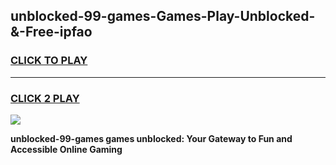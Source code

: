 
## unblocked-99-games-Games-Play-Unblocked-&-Free-ipfao
<h3>
<a href="https://premium76.site?title=unblocked-99-games&ref=24A">CLICK TO PLAY</a></h3>
<hr>

<h3>
<a href="https://premium76.site?title=unblocked-99-games&ref=24A">CLICK 2 PLAY</a>
  
</h3>

<a href="https://premium76.site?title=unblocked-99-games&ref=24A"><img src="https://clearcache.store/games.png"></a>


**unblocked-99-games games unblocked: Your Gateway to Fun and Accessible Online Gaming**
